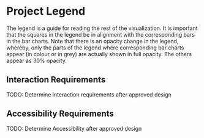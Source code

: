 # Project Legend

The legend is a guide for reading the rest of the visualization. It is important
that the squares in the legend be in alignment with the corresponding bars in the bar charts. 
Note that there is an opacity change in the legend, whereby, only the parts of the legend where 
corresponding bar charts appear (in colour or in grey) are actually shown in full opacity.
The others appear as 30% opacity.

## Interaction Requirements

TODO: Determine interaction requirements after approved design

## Accessibility Requirements

TODO: Determine Accessibility after approved design
